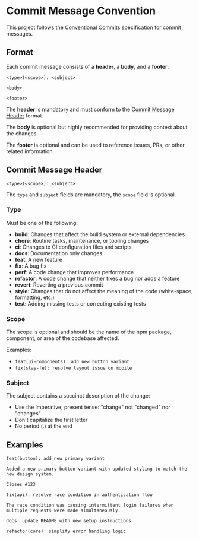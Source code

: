 # Commit Message Convention

This project follows the [Conventional Commits](https://www.conventionalcommits.org/) specification for commit messages.

## Format

Each commit message consists of a **header**, a **body**, and a **footer**.

```
<type>(<scope>): <subject>

<body>

<footer>
```

The **header** is mandatory and must conform to the [Commit Message Header](#commit-message-header) format.

The **body** is optional but highly recommended for providing context about the changes.

The **footer** is optional and can be used to reference issues, PRs, or other related information.

## Commit Message Header

```
<type>(<scope>): <subject>
```

The `type` and `subject` fields are mandatory, the `scope` field is optional.

### Type

Must be one of the following:

- **build**: Changes that affect the build system or external dependencies
- **chore**: Routine tasks, maintenance, or tooling changes
- **ci**: Changes to CI configuration files and scripts
- **docs**: Documentation only changes
- **feat**: A new feature
- **fix**: A bug fix
- **perf**: A code change that improves performance
- **refactor**: A code change that neither fixes a bug nor adds a feature
- **revert**: Reverting a previous commit
- **style**: Changes that do not affect the meaning of the code (white-space, formatting, etc.)
- **test**: Adding missing tests or correcting existing tests

### Scope

The scope is optional and should be the name of the npm package, component, or area of the codebase affected.

Examples:

- `feat(ui-components): add new button variant`
- `fix(stay-fe): resolve layout issue on mobile`

### Subject

The subject contains a succinct description of the change:

- Use the imperative, present tense: "change" not "changed" nor "changes"
- Don't capitalize the first letter
- No period (.) at the end

## Examples

```
feat(button): add new primary variant

Added a new primary button variant with updated styling to match the new design system.

Closes #123
```

```
fix(api): resolve race condition in authentication flow

The race condition was causing intermittent login failures when multiple requests were made simultaneously.
```

```
docs: update README with new setup instructions
```

```
refactor(core): simplify error handling logic
```
